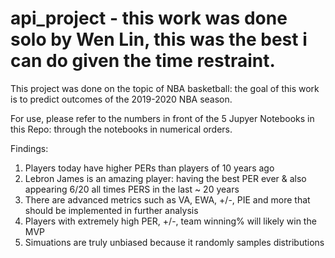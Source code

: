# api_project - this work was done solo by Wen Lin, this was the best i can do given the time restraint. 

This project was done on the topic of NBA basketball: the goal of this work is to predict outcomes of the 2019-2020 NBA season. 

For use, please refer to the numbers in front of the 5 Jupyer Notebooks in this Repo: through the notebooks in numerical orders. 

Findings: 

1) Players today have higher PERs than players of 10 years ago
2) Lebron James is an amazing player: having the best PER ever & also appearing 6/20 all times PERS in the last ~ 20 years
3) There are advanced metrics such as VA, EWA, +/-, PIE and more that should be implemented in further analysis 
4) Players with extremely high PER, +/-, team winning% will likely win the MVP 
5) Simuations are truly unbiased because it randomly samples distributions 
  

